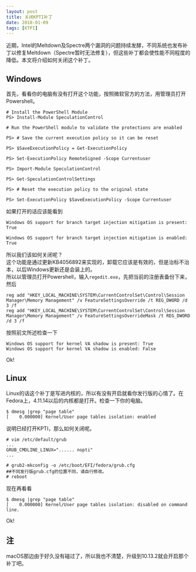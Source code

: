 ```yaml
---
layout: post
title: 关闭KPTI补丁
date: 2018-01-09
tags: [KTPI]
---
```

近期，Intel的Meltdown及Spectre两个漏洞的问题持续发酵，不同系统也发布补丁以修复Meltdown（Spectre暂时无法修复），但这些补丁都会使性能不同程度的降低。本文将介绍如何关闭这个补丁。  

## Windows
首先，看看你的电脑有没有打开这个功能，按照微软官方的方法，用管理员打开Powershell。

```
# Install the PowerShell Module
PS> Install-Module SpeculationControl

# Run the PowerShell module to validate the protections are enabled

PS> # Save the current execution policy so it can be reset

PS> $SaveExecutionPolicy = Get-ExecutionPolicy

PS> Set-ExecutionPolicy RemoteSigned -Scope Currentuser

PS> Import-Module SpeculationControl

PS> Get-SpeculationControlSettings

PS> # Reset the execution policy to the original state

PS> Set-ExecutionPolicy $SaveExecutionPolicy -Scope Currentuser 
```
如果打开的话应该能看到
```
Windows OS support for branch target injection mitigation is present: True

Windows OS support for branch target injection mitigation is enabled: True
```

所以我们该如何关闭呢？  
这个功能是通过更新KB4056892来实现的，卸载它应该是有效的，但是治标不治本，以后Windows更新还是会装上的。  
所以以管理员打开Powershell，输入`regedit.exe`，先把当前的注册表备份下来，然后
```
reg add "HKEY_LOCAL_MACHINE\SYSTEM\CurrentControlSet\Control\Session Manager\Memory Management" /v FeatureSettingsOverride /t REG_DWORD /d 3 /f
reg add "HKEY_LOCAL_MACHINE\SYSTEM\CurrentControlSet\Control\Session Manager\Memory Management" /v FeatureSettingsOverrideMask /t REG_DWORD /d 3 /f
```

按照前文所述检查一下
```
Windows OS support for kernel VA shadow is present: True
Windows OS support for kernel VA shadow is enabled: False
```
Ok!

## Linux
Linux的话这个补丁是写进内核的，所以有没有开启就看你发行版的心情了。在Fedora上，4.11.14以后的内核都是打开。检查一下你的电脑。
```
$ dmesg |grep "page table"
[    0.000000] Kernel/User page tables isolation: enabled 
```
说明已经打开KPTI，那么如何关闭呢。  
```
# vim /etc/default/grub
...
GRUB_CMDLINE_LINUX="...... nopti"
...

# grub2-mkconfig -o /etc/boot/EFI/fedora/grub.cfg
##不同发行版grub.cfg的位置不同，请自行修改。
# reboot
```
现在再看看
```
$ dmesg |grep "page table"
[    0.000000] Kernel/User page tables isolation: disabled on command line.
```

Ok!

## 注
macOS那边由于好久没有碰过了，所以我也不清楚，升级到10.13.2就会开启那个补丁吧。